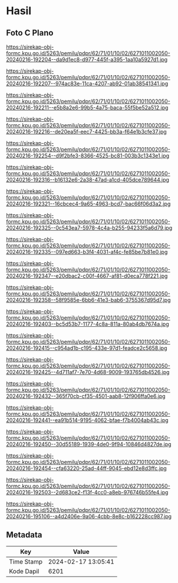 # Hasil

## Foto C Plano

https://sirekap-obj-formc.kpu.go.id/5263/pemilu/pdpr/62/71/01/10/02/6271011002050-20240216-192204--da9d1ec8-d977-445f-a395-1aa10a5927d1.jpg

https://sirekap-obj-formc.kpu.go.id/5263/pemilu/pdpr/62/71/01/10/02/6271011002050-20240216-192207--974ac83e-11ca-4207-ab92-01ab38541341.jpg

https://sirekap-obj-formc.kpu.go.id/5263/pemilu/pdpr/62/71/01/10/02/6271011002050-20240216-192211--e5b8a2e6-99b5-4a75-baca-55f5be52a512.jpg

https://sirekap-obj-formc.kpu.go.id/5263/pemilu/pdpr/62/71/01/10/02/6271011002050-20240216-192216--de20ea5f-eec7-4425-bb3a-f64e1b3cfe37.jpg

https://sirekap-obj-formc.kpu.go.id/5263/pemilu/pdpr/62/71/01/10/02/6271011002050-20240216-192254--d9f2bfe3-8366-4525-bc81-003b3c1343e1.jpg

https://sirekap-obj-formc.kpu.go.id/5263/pemilu/pdpr/62/71/01/10/02/6271011002050-20240216-192316--b16132e6-2a38-47ad-a1cd-405dce789644.jpg

https://sirekap-obj-formc.kpu.go.id/5263/pemilu/pdpr/62/71/01/10/02/6271011002050-20240216-192321--16cbcec4-9a65-4963-bcd7-bac66f06d3a2.jpg

https://sirekap-obj-formc.kpu.go.id/5263/pemilu/pdpr/62/71/01/10/02/6271011002050-20240216-192325--0c543ea7-5978-4c4a-b255-94233f5a6d79.jpg

https://sirekap-obj-formc.kpu.go.id/5263/pemilu/pdpr/62/71/01/10/02/6271011002050-20240216-192335--097ed663-b3f4-4031-af4c-fe85be7b81e0.jpg

https://sirekap-obj-formc.kpu.go.id/5263/pemilu/pdpr/62/71/01/10/02/6271011002050-20240216-192347--e20dbac2-c00f-4667-af81-d0eca778f221.jpg

https://sirekap-obj-formc.kpu.go.id/5263/pemilu/pdpr/62/71/01/10/02/6271011002050-20240216-192358--58f9585e-6bb6-41e3-bab6-3755367d95d7.jpg

https://sirekap-obj-formc.kpu.go.id/5263/pemilu/pdpr/62/71/01/10/02/6271011002050-20240216-192403--bc5d53b7-1177-4c8a-811a-80ab4db7674a.jpg

https://sirekap-obj-formc.kpu.go.id/5263/pemilu/pdpr/62/71/01/10/02/6271011002050-20240216-192415--c954ad1b-c195-433e-97d1-feadce2c5658.jpg

https://sirekap-obj-formc.kpu.go.id/5263/pemilu/pdpr/62/71/01/10/02/6271011002050-20240216-192425--4d711af7-7e70-4d68-9009-193765db4526.jpg

https://sirekap-obj-formc.kpu.go.id/5263/pemilu/pdpr/62/71/01/10/02/6271011002050-20240216-192432--365f70cb-cf35-4501-aab8-12f906ffa0e6.jpg

https://sirekap-obj-formc.kpu.go.id/5263/pemilu/pdpr/62/71/01/10/02/6271011002050-20240216-192441--ea91b514-9195-4062-bfae-f7b4004ab43c.jpg

https://sirekap-obj-formc.kpu.go.id/5263/pemilu/pdpr/62/71/01/10/02/6271011002050-20240216-192450--30d55189-1939-4de0-9f94-10846d4827de.jpg

https://sirekap-obj-formc.kpu.go.id/5263/pemilu/pdpr/62/71/01/10/02/6271011002050-20240216-192454--cfa63220-25ad-44ff-9045-ebd12e8d3ffc.jpg

https://sirekap-obj-formc.kpu.go.id/5263/pemilu/pdpr/62/71/01/10/02/6271011002050-20240216-192503--2d683ce2-f13f-4cc0-a8eb-976746b55fe4.jpg

https://sirekap-obj-formc.kpu.go.id/5263/pemilu/pdpr/62/71/01/10/02/6271011002050-20240216-195106--a4d2406e-9a06-4cbb-8e8c-b162228cc987.jpg


## Metadata

| Key        | Value               |
| ---------- | ------------------- |
| Time Stamp | 2024-02-17 13:05:41 |
| Kode Dapil | 6201                |



